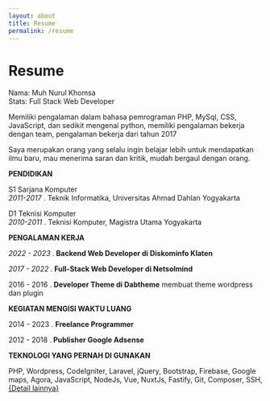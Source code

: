 ```yaml
---
layout: about
title: Resume
permalink: /resume
---
```

<h1 class="fsr-125">
	Resume
</h1>
<p>Nama: Muh Nurul Khomsa<br/>
Stats: Full Stack Web Developer</p>
<p>Memiliki pengalaman dalam bahasa pemrograman PHP, MySql, CSS, JavaScript, dan sedikit mengenai python, memiliki pengalaman bekerja dengan team, pengalaman bekerja dari tahun 2017</p>
<p>Saya merupakan orang yang selalu ingin belajar lebih untuk mendapatkan ilmu baru, mau menerima saran dan kritik, mudah bergaul dengan orang.</p>
<div class="m-b-40">
	<p><strong>PENDIDIKAN</strong></p>
	<p>S1 Sarjana Komputer<br /><em>2011-2017</em> . Teknik Informatika, Universitas Ahmad Dahlan Yogyakarta</p>
	<p>D1 Teknisi Komputer<br /><em>2010-2011</em> . Teknisi Komputer, Magistra Utama Yogyakarta</p>
</div>
<div class="m-b-40">
	<p><strong>PENGALAMAN KERJA</strong></p>
	<p><em>2022 - 2023 .</em><strong> Backend Web Developer di Diskominfo Klaten</strong></p>
	<p><em>2017 - 2022 .</em><strong> Full-Stack Web Developer di Netsolmind</strong></p>
	<p>2016 - 2016 . <strong>Developer Theme di Dabtheme</strong> membuat theme wordpress dan plugin</p>
</div>

<div class="m-b-40">
	<p><strong>KEGIATAN MENGISI WAKTU LUANG</strong></p>
	<p>2014 - 2023 . <strong>Freelance Programmer</strong></p>
	<p>2012 - 2018 .<strong> Publisher Google Adsense</strong></p>
</div>

<div class="m-b-40">
	<p><strong>TEKNOLOGI YANG PERNAH DI GUNAKAN</strong></p>
	<p>PHP, Wordpress,  CodeIgniter, Laravel, jQuery, Bootstrap, Firebase, Google maps, Agora, JavaScript,  NodeJs, Vue, NuxtJs, Fastify, Git, Composer, SSH, <a href="/skill">{Detail lainnya}</a></p>
</div>
